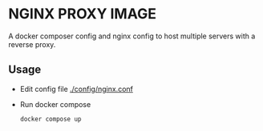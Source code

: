 # NGINX PROXY IMAGE

A docker composer config and nginx config to host multiple servers with a reverse proxy.

## Usage

- Edit config file [./config/nginx.conf](./conf/nginx.conf)
- Run docker compose

  ```sh
  docker compose up
  ```
